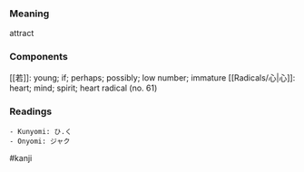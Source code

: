 ### Meaning

attract

### Components

[[若]]: young; if; perhaps; possibly; low number; immature [[Radicals/心|心]]: heart; mind; spirit; heart radical (no. 61)

### Readings

```
- Kunyomi: ひ.く
- Onyomi: ジャク
```

#kanji
